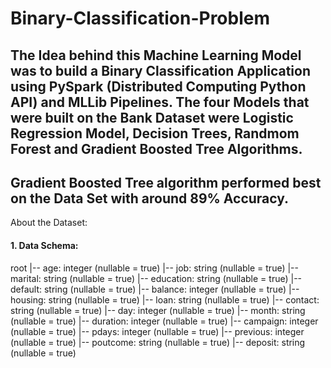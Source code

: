 # Binary-Classification-Problem

## The Idea behind this Machine Learning Model was to build a Binary Classification Application using PySpark (Distributed Computing Python API) and MLLib Pipelines. The four Models that were built on the Bank Dataset were Logistic Regression Model, Decision Trees, Randmom Forest and Gradient Boosted Tree Algorithms.
## Gradient Boosted Tree algorithm performed best on the Data Set with around 89% Accuracy.

About the Dataset:

#### 1. Data Schema:
root
 |-- age: integer (nullable = true)
 |-- job: string (nullable = true)
 |-- marital: string (nullable = true)
 |-- education: string (nullable = true)
 |-- default: string (nullable = true)
 |-- balance: integer (nullable = true)
 |-- housing: string (nullable = true)
 |-- loan: string (nullable = true)
 |-- contact: string (nullable = true)
 |-- day: integer (nullable = true)
 |-- month: string (nullable = true)
 |-- duration: integer (nullable = true)
 |-- campaign: integer (nullable = true)
 |-- pdays: integer (nullable = true)
 |-- previous: integer (nullable = true)
 |-- poutcome: string (nullable = true)
 |-- deposit: string (nullable = true)
